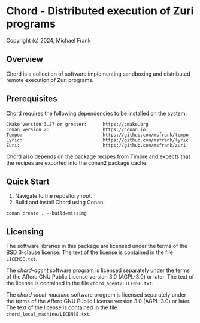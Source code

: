 Chord - Distributed execution of Zuri programs
==============================================

Copyright (c) 2024, Michael Frank

Overview
--------

Chord is a collection of software implementing sandboxing and distributed remote
execution of Zuri programs.

Prerequisites
-------------

Chord requires the following dependencies to be installed on the system:
```
CMake version 3.27 or greater:      https://cmake.org
Conan version 2:                    https://conan.io
Tempo:                              https://github.com/msfrank/tempo
Lyric:                              https://github.com/msfrank/lyric
Zuri:                               https://github.com/msfrank/zuri
```

Chord also depends on the package recipes from Timbre and expects that the recipes
are exported into the conan2 package cache.

Quick Start
-----------

1. Navigate to the repository root.
1. Build and install Chord using Conan:
  ```
conan create . --build=missing
  ```

Licensing
---------

The software libraries in this package are licensed under the terms of the BSD
3-clause license. The text of the license is contained in the file `LICENSE.txt`.

The _chord-agent_ software program is licensed separately under the terms of the
Affero GNU Public License version 3.0 (AGPL-3.0) or later. The text of the license
is contained in the file `chord_agent/LICENSE.txt`.

The _chord-local-machine_ software program is licensed separately under the terms
of the Affero GNU Public License version 3.0 (AGPL-3.0) or later. The text of the
license is contained in the file `chord_local_machine/LICENSE.txt`.
